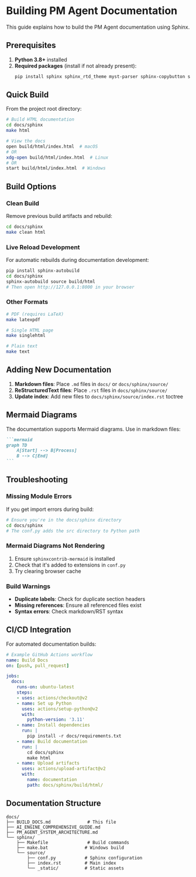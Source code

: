 # Building PM Agent Documentation

This guide explains how to build the PM Agent documentation using Sphinx.

## Prerequisites

1. **Python 3.8+** installed
2. **Required packages** (install if not already present):
   ```bash
   pip install sphinx sphinx_rtd_theme myst-parser sphinx-copybutton sphinxcontrib-mermaid
   ```

## Quick Build

From the project root directory:

```bash
# Build HTML documentation
cd docs/sphinx
make html

# View the docs
open build/html/index.html  # macOS
# OR
xdg-open build/html/index.html  # Linux
# OR
start build/html/index.html  # Windows
```

## Build Options

### Clean Build
Remove previous build artifacts and rebuild:
```bash
cd docs/sphinx
make clean html
```

### Live Reload Development
For automatic rebuilds during documentation development:
```bash
pip install sphinx-autobuild
cd docs/sphinx
sphinx-autobuild source build/html
# Then open http://127.0.0.1:8000 in your browser
```

### Other Formats
```bash
# PDF (requires LaTeX)
make latexpdf

# Single HTML page
make singlehtml

# Plain text
make text
```

## Adding New Documentation

1. **Markdown files**: Place `.md` files in `docs/` or `docs/sphinx/source/`
2. **ReStructuredText files**: Place `.rst` files in `docs/sphinx/source/`
3. **Update index**: Add new files to `docs/sphinx/source/index.rst` toctree

## Mermaid Diagrams

The documentation supports Mermaid diagrams. Use in markdown files:

````markdown
```mermaid
graph TD
    A[Start] --> B[Process]
    B --> C[End]
```
````

## Troubleshooting

### Missing Module Errors
If you get import errors during build:
```bash
# Ensure you're in the docs/sphinx directory
cd docs/sphinx
# The conf.py adds the src directory to Python path
```

### Mermaid Diagrams Not Rendering
1. Ensure `sphinxcontrib-mermaid` is installed
2. Check that it's added to extensions in `conf.py`
3. Try clearing browser cache

### Build Warnings
- **Duplicate labels**: Check for duplicate section headers
- **Missing references**: Ensure all referenced files exist
- **Syntax errors**: Check markdown/RST syntax

## CI/CD Integration

For automated documentation builds:

```yaml
# Example GitHub Actions workflow
name: Build Docs
on: [push, pull_request]

jobs:
  docs:
    runs-on: ubuntu-latest
    steps:
    - uses: actions/checkout@v2
    - name: Set up Python
      uses: actions/setup-python@v2
      with:
        python-version: '3.11'
    - name: Install dependencies
      run: |
        pip install -r docs/requirements.txt
    - name: Build documentation
      run: |
        cd docs/sphinx
        make html
    - name: Upload artifacts
      uses: actions/upload-artifact@v2
      with:
        name: documentation
        path: docs/sphinx/build/html/
```

## Documentation Structure

```
docs/
├── BUILD_DOCS.md              # This file
├── AI_ENGINE_COMPREHENSIVE_GUIDE.md
├── PM_AGENT_SYSTEM_ARCHITECTURE.md
└── sphinx/
    ├── Makefile               # Build commands
    ├── make.bat              # Windows build
    └── source/
        ├── conf.py           # Sphinx configuration
        ├── index.rst         # Main index
        └── _static/          # Static assets
```